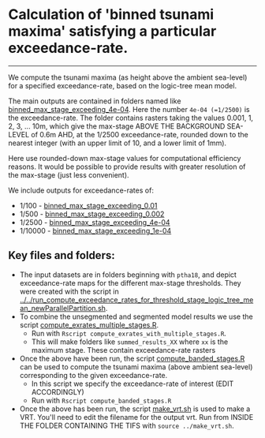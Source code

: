 # Calculation of 'binned tsunami maxima' satisfying a particular exceedance-rate.
---------------------------------------------------------------------------------

We compute the tsunami maxima (as height above the ambient sea-level) for a
specified exceedance-rate, based on the logic-tree mean model. 

The main outputs are contained in folders named like
[binned_max_stage_exceeding_4e-04](binned_max_stage_exceeding_4e-04). Here the
number `4e-04 (=1/2500)` is the exceedance-rate. The folder contains rasters
taking the values 0.001, 1, 2, 3, ... 10m, which give the max-stage ABOVE THE
BACKGROUND SEA-LEVEL of 0.6m AHD, at the 1/2500 exceedance-rate, rounded down to the nearest
integer (with an upper limit of 10, and a lower limit of 1mm). 

Here use rounded-down max-stage values for computational efficiency reasons. It
would be possible to provide results with greater resolution of the max-stage
(just less convenient).

We include outputs for exceedance-rates of:
* 1/100 - [binned_max_stage_exceeding_0.01](binned_max_stage_exceeding_0.01)
* 1/500 - [binned_max_stage_exceeding_0.002](binned_max_stage_exceeding_0.002)
* 1/2500 - [binned_max_stage_exceeding_4e-04](binned_max_stage_exceeding_4e-04)
* 1/10000 - [binned_max_stage_exceeding_1e-04](binned_max_stage_exceeding_1e-04)


## Key files and folders:

* The input datasets are in folders beginning with `ptha18`, and depict exceedance-rate maps for the different max-stage thresholds. They were created with the script in [../../run_compute_exceedance_rates_for_threshold_stage_logic_tree_mean_newParallelPartition.sh](../../run_compute_exceedance_rates_for_threshold_stage_logic_tree_mean_newParallelPartition.sh). 
* To combine the unsegmented and segmented model results we use the script [compute_exrates_multiple_stages.R](compute_exrates_multiple_stages.R). 
    * Run with `Rscript compute_exrates_with_multiple_stages.R`. 
    * This will make folders like `summed_results_XX` where `xx` is the maximum stage. These contain exceedance-rate rasters
* Once the above have been run, the script [compute_banded_stages.R](compute_banded_stages.R) can be used to compute the tsunami maxima (above ambient sea-level) corresponding to the given exceedance-rate. 
    * In this script we specify the exceedance-rate of interest (EDIT ACCORDINGLY)
    * Run with `Rscript compute_banded_stages.R`
* Once the above has been run, the script [make_vrt.sh](make_vrt.sh) is used to make a VRT. You'll need to edit the filename for the output vrt. Run from INSIDE THE FOLDER CONTAINING THE TIFS with `source ../make_vrt.sh`. 

